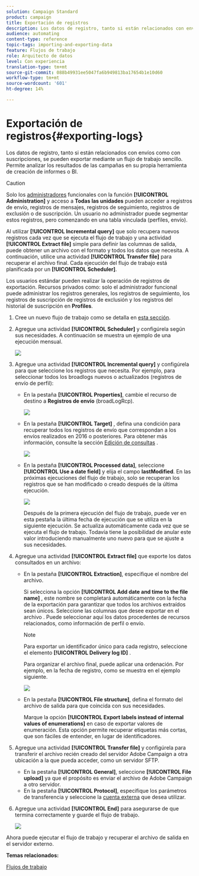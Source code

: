 ```yaml
---
solution: Campaign Standard
product: campaign
title: Exportación de registros
description: Los datos de registro, tanto si están relacionados con envíos como con suscripciones, se pueden exportar mediante un flujo de trabajo sencillo.
audience: automating
content-type: reference
topic-tags: importing-and-exporting-data
feature: Flujos de trabajo
role: Arquitecto de datos
level: Con experiencia
translation-type: tm+mt
source-git-commit: 088b49931ee5047fa6b949813ba17654b1e10d60
workflow-type: tm+mt
source-wordcount: '601'
ht-degree: 14%

---
```



# Exportación de registros{#exporting-logs}

Los datos de registro, tanto si están relacionados con envíos como con suscripciones, se pueden exportar mediante un flujo de trabajo sencillo. Permite analizar los resultados de las campañas en su propia herramienta de creación de informes o BI.

>[!CAUTION]
>
>Solo los [administradores](../../administration/using/users-management.md#functional-administrators) funcionales con la función **[!UICONTROL Administration]** y acceso a **Todas las unidades** pueden acceder a registros de envío, registros de mensajes, registros de seguimiento, registros de exclusión o de suscripción. Un usuario no administrador puede segmentar estos registros, pero comenzando en una tabla vinculada (perfiles, envío).

Al utilizar **[!UICONTROL Incremental query]** que solo recupera nuevos registros cada vez que se ejecuta el flujo de trabajo y una actividad **[!UICONTROL Extract file]** simple para definir las columnas de salida, puede obtener un archivo con el formato y todos los datos que necesita. A continuación, utilice una actividad **[!UICONTROL Transfer file]** para recuperar el archivo final. Cada ejecución del flujo de trabajo está planificada por un **[!UICONTROL Scheduler]**.

Los usuarios estándar pueden realizar la operación de registros de exportación. Recursos privados como: solo el administrador funcional puede administrar los registros generales, los registros de seguimiento, los registros de suscripción de registros de exclusión y los registros del historial de suscripción en **Profiles**.

1. Cree un nuevo flujo de trabajo como se detalla en [esta sección](../../automating/using/building-a-workflow.md#creating-a-workflow).
1. Agregue una actividad **[!UICONTROL Scheduler]** y configúrela según sus necesidades. A continuación se muestra un ejemplo de una ejecución mensual.

   ![](assets/export_logs_scheduler.png)

1. Agregue una actividad **[!UICONTROL Incremental query]** y configúrela para que seleccione los registros que necesita. Por ejemplo, para seleccionar todos los broadlogs nuevos o actualizados (registros de envío de perfil):

   * En la pestaña **[!UICONTROL Properties]**, cambie el recurso de destino a **Registros de envío** (broadLogRcp).

      ![](assets/export_logs_query_properties.png)

   * En la pestaña **[!UICONTROL Target]** , defina una condición para recuperar todos los registros de envío que correspondan a los envíos realizados en 2016 o posteriores. Para obtener más información, consulte la sección [Edición de consultas](../../automating/using/editing-queries.md#creating-queries) .

      ![](assets/export_logs_query_target.png)

   * En la pestaña **[!UICONTROL Processed data]**, seleccione **[!UICONTROL Use a date field]** y elija el campo **lastModified**. En las próximas ejecuciones del flujo de trabajo, solo se recuperan los registros que se han modificado o creado después de la última ejecución.

      ![](assets/export_logs_query_processeddata.png)

      Después de la primera ejecución del flujo de trabajo, puede ver en esta pestaña la última fecha de ejecución que se utiliza en la siguiente ejecución. Se actualiza automáticamente cada vez que se ejecuta el flujo de trabajo. Todavía tiene la posibilidad de anular este valor introduciendo manualmente uno nuevo para que se ajuste a sus necesidades.

1. Agregue una actividad **[!UICONTROL Extract file]** que exporte los datos consultados en un archivo:

   * En la pestaña **[!UICONTROL Extraction]**, especifique el nombre del archivo.

      Si selecciona la opción **[!UICONTROL Add date and time to the file name]** , este nombre se completará automáticamente con la fecha de la exportación para garantizar que todos los archivos extraídos sean únicos. Seleccione las columnas que desee exportar en el archivo . Puede seleccionar aquí los datos procedentes de recursos relacionados, como información de perfil o envío.

      >[!NOTE]
      >
      >Para exportar un identificador único para cada registro, seleccione el elemento **[!UICONTROL Delivery log ID]** .

      Para organizar el archivo final, puede aplicar una ordenación. Por ejemplo, en la fecha de registro, como se muestra en el ejemplo siguiente.

      ![](assets/export_logs_extractfile_extraction.png)

   * En la pestaña **[!UICONTROL File structure]**, defina el formato del archivo de salida para que coincida con sus necesidades.

      Marque la opción **[!UICONTROL Export labels instead of internal values of enumerations]** en caso de exportar valores de enumeración. Esta opción permite recuperar etiquetas más cortas, que son fáciles de entender, en lugar de identificadores.

1. Agregue una actividad **[!UICONTROL Transfer file]** y configúrela para transferir el archivo recién creado del servidor Adobe Campaign a otra ubicación a la que pueda acceder, como un servidor SFTP.

   * En la pestaña **[!UICONTROL General]**, seleccione **[!UICONTROL File upload]** ya que el propósito es enviar el archivo de Adobe Campaign a otro servidor.
   * En la pestaña **[!UICONTROL Protocol]**, especifique los parámetros de transferencia y seleccione la [cuenta externa](../../administration/using/external-accounts.md#creating-an-external-account) que desea utilizar.

1. Agregue una actividad **[!UICONTROL End]** para asegurarse de que termina correctamente y guarde el flujo de trabajo.

   ![](assets/export_logs_example_workflow.png)

Ahora puede ejecutar el flujo de trabajo y recuperar el archivo de salida en el servidor externo.

**Temas relacionados:**

[Flujos de trabajo](../../automating/using/get-started-workflows.md)
